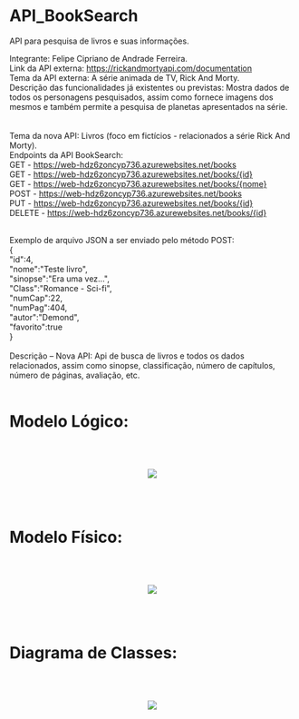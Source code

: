 # API_BookSearch
API para pesquisa de livros e suas informações.

Integrante: Felipe Cipriano de Andrade Ferreira.
<br>
Link da API externa: https://rickandmortyapi.com/documentation 
<br>
Tema da API externa: A série animada de TV, Rick And Morty. 
<br>
Descrição das funcionalidades já existentes ou previstas: Mostra dados de todos os personagens pesquisados, assim como fornece imagens dos mesmos e também permite a pesquisa de planetas apresentados na série.  
<br>
<br>
Tema da nova API: Livros (foco em fictícios -  relacionados a série Rick And Morty). 
<br>
Endpoints da API BookSearch: 
<br>
GET - https://web-hdz6zoncyp736.azurewebsites.net/books </br>
GET - https://web-hdz6zoncyp736.azurewebsites.net/books/{id} </br>
GET - https://web-hdz6zoncyp736.azurewebsites.net/books/{nome} </br>
POST - https://web-hdz6zoncyp736.azurewebsites.net/books </br>
PUT - https://web-hdz6zoncyp736.azurewebsites.net/books/{id} </br>
DELETE - https://web-hdz6zoncyp736.azurewebsites.net/books/{id} </br>


<br>
Exemplo de arquivo JSON a ser enviado pelo método POST: 
<br>
{ <br>
  "id":4, <br>
  "nome":"Teste livro", <br>
  "sinopse":"Era uma vez...", <br>
  "Class":"Romance - Sci-fi", <br>
  "numCap":22, <br>
  "numPag":404, <br>
  "autor":"Demond", <br>
  "favorito":true <br>
} <br>


<br>
Descrição – Nova API: Api de busca de livros e todos os dados relacionados, assim como sinopse, classificação, número de capítulos, número de páginas, avaliação, etc. 
</br>
</br>

# Modelo Lógico:
</br>
</br>
<p align="center">
<img src="https://github.com/NuclearBug/API_BookSearch/assets/71195558/d47bb838-1660-4523-b590-7226e60a18ab.png"/>
</p>
</br>
</br>

# Modelo Físico:
</br>
</br>
<p align="center">
<img src="https://github.com/NuclearBug/API_BookSearch/assets/71195558/aef282e3-e643-46f4-9a75-4c4dd596d828.png"/>
</p>
</br>
</br>

# Diagrama de Classes:
</br>
</br>
<p align="center">
<img src="https://github.com/NuclearBug/API_BookSearch/assets/71195558/9e3c14e6-ed80-4150-a461-db0d9845b2fc.png"/>
</p>
